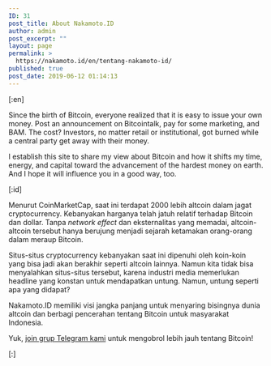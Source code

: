 ```yaml
---
ID: 31
post_title: About Nakamoto.ID
author: admin
post_excerpt: ""
layout: page
permalink: >
  https://nakamoto.id/en/tentang-nakamoto-id/
published: true
post_date: 2019-06-12 01:14:13
---
```

[:en]<!-- wp:paragraph -->
<p>Since the birth of Bitcoin, everyone realized that it is easy to issue your own money. Post an announcement on Bitcointalk, pay for some marketing, and BAM. The cost? Investors, no matter retail or institutional, got burned while a central party get away with their money.</p>
<!-- /wp:paragraph -->

<!-- wp:paragraph -->
<p>I establish this site to share my view about Bitcoin and how it shifts my time, energy, and capital toward the advancement of the hardest money on earth. And I hope it will influence you in a good way, too.</p>
<!-- /wp:paragraph -->[:id]<!-- wp:paragraph -->
<p>Menurut CoinMarketCap, saat ini terdapat 2000 lebih altcoin dalam jagat cryptocurrency. Kebanyakan harganya telah jatuh relatif terhadap Bitcoin dan dollar. Tanpa <em>network effect</em> dan eksternalitas yang memadai, altcoin-altcoin tersebut hanya berujung menjadi sejarah ketamakan orang-orang dalam meraup Bitcoin.</p>
<!-- /wp:paragraph -->

<!-- wp:paragraph -->
<p>Situs-situs cryptocurrency kebanyakan saat ini dipenuhi oleh koin-koin yang bisa jadi akan berakhir seperti altcoin lainnya. Namun kita tidak bisa menyalahkan situs-situs tersebut, karena industri media memerlukan headline yang konstan untuk mendapatkan untung. Namun, untung seperti apa yang didapat?</p>
<!-- /wp:paragraph -->

<!-- wp:paragraph -->
<p>Nakamoto.ID memiliki visi jangka panjang untuk menyaring bisingnya dunia altcoin dan berbagi pencerahan tentang Bitcoin untuk masyarakat Indonesia.</p>
<!-- /wp:paragraph -->

<!-- wp:paragraph -->
<p>Yuk, <a href="https://t.me/joinchat/DR8lyBPqWnycv_N2655HdA">join grup Telegram kami</a> untuk mengobrol lebih jauh tentang Bitcoin!</p>
<!-- /wp:paragraph -->[:]